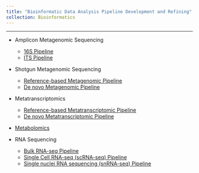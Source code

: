 ```yaml
---
title: "Bioinformatic Data Analysis Pipeline Development and Refining"
collection: Bioinformatics 
---
```


***
* Amplicon Metagenomic Sequencing
  * [16S Pipeline](https://github.com/jingliu92/Amplicon_16S)
  * [ITS Pipeline](https://github.com/jingliu92/Amplicon_ITS)

* Shotgun Metagenomic Sequencing
  * [Reference-based Metagenomic Pipeline](https://github.com/jingliu92/Metagenomome-Reference-based-)
  * [De novo Metagenomic Pipeline](https://github.com/jingliu92/Metagenomome-De-novo)

* Metatranscriptomics
  * [Reference-based Metatranscriptomic Pipeline](https://github.com/jingliu92/Metatranscriptomics-Ref-Based)
  * [De novo Metatranscriptomic Pipeline](https://github.com/jingliu92/Metatranscriptome-De-novo)
 
* [Metabolomics](https://github.com/jingliu92/Metabolomics)
  
* RNA Sequencing
  * [Bulk RNA-seq Pipeline](https://github.com/jingliu92/Bulk-RNA-Seq)
  * [Single Cell RNA-seq (scRNA-seq) Pipeline](https://github.com/jingliu92/scRNA-seq)
  * [Single nuclei RNA sequencing (snRNA-seq) Pipeline](https://github.com/jingliu92/snRNA-seq)





